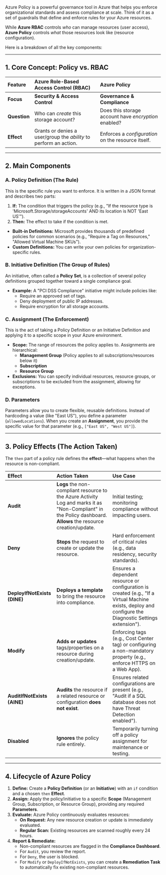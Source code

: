 Azure Policy is a powerful governance tool in Azure that helps you enforce organizational standards and assess compliance at scale. Think of it as a set of guardrails that define and enforce rules for your Azure resources.

While **Azure RBAC** controls *who* can manage resources (user access), **Azure Policy** controls *what* those resources look like (resource configuration).

Here is a breakdown of all the key components:

---

## 1. Core Concept: Policy vs. RBAC

| Feature | Azure Role-Based Access Control (RBAC) | Azure Policy |
| :--- | :--- | :--- |
| **Focus** | **Security & Access Control** | **Governance & Compliance** |
| **Question** | Who can *create* this storage account? | Does this storage account have *encryption* enabled? |
| **Effect** | Grants or denies a user/group the *ability* to perform an action. | Enforces a *configuration* on the resource itself. |

---

## 2. Main Components

### A. Policy Definition (The Rule)
This is the specific rule you want to enforce. It is written in a JSON format and describes two parts:

1.  **If:** The condition that triggers the policy (e.g., "If the resource type is 'Microsoft.Storage/storageAccounts' AND its location is NOT 'East US'").
2.  **Then:** The effect to take if the condition is met.

* **Built-in Definitions:** Microsoft provides thousands of predefined policies for common scenarios (e.g., "Require a Tag on Resources," "Allowed Virtual Machine SKUs").
* **Custom Definitions:** You can write your own policies for organization-specific rules.

### B. Initiative Definition (The Group of Rules)
An initiative, often called a **Policy Set**, is a collection of several policy definitions grouped together toward a single compliance goal.

* **Example:** A "PCI DSS Compliance" initiative might include policies like:
    * Require an approved set of tags.
    * Deny deployment of public IP addresses.
    * Require encryption for all storage accounts.

### C. Assignment (The Enforcement)
This is the act of taking a Policy Definition or an Initiative Definition and applying it to a specific scope in your Azure environment.

* **Scope:** The range of resources the policy applies to. Assignments are hierarchical:
    * **Management Group** (Policy applies to all subscriptions/resources below it)
    * **Subscription**
    * **Resource Group**
* **Exclusions:** You can specify individual resources, resource groups, or subscriptions to be excluded from the assignment, allowing for exceptions.

### D. Parameters
Parameters allow you to create flexible, reusable definitions. Instead of hardcoding a value (like "East US"), you define a parameter (`allowedLocations`). When you create an **Assignment**, you provide the specific value for that parameter (e.g., `["East US", "West US"]`).

---

## 3. Policy Effects (The Action Taken)

The `then` part of a policy rule defines the **effect**—what happens when the resource is non-compliant.

| Effect | Action Taken | Use Case |
| :--- | :--- | :--- |
| **Audit** | **Logs** the non-compliant resource to the Azure Activity Log and marks it as "Non-Compliant" in the Policy dashboard. **Allows** the resource creation/update. | Initial testing; monitoring compliance without impacting users. |
| **Deny** | **Stops** the request to create or update the resource. | Hard enforcement of critical rules (e.g., data residency, security standards). |
| **DeployIfNotExists (DINE)** | **Deploys a template** to bring the resource into compliance. | Ensures a dependent resource or configuration is created (e.g., "If a Virtual Machine exists, deploy and configure the Diagnostic Settings extension"). |
| **Modify** | **Adds or updates** tags/properties on a resource during creation/update. | Enforcing tags (e.g., Cost Center tag) or configuring a non-mandatory property (e.g., enforce HTTPS on a Web App). |
| **AuditIfNotExists (AINE)** | **Audits** the resource if a related resource or configuration **does not exist**. | Ensures related configurations are present (e.g., "Audit if a SQL database does not have Threat Detection enabled"). |
| **Disabled** | **Ignores** the policy rule entirely. | Temporarily turning off a policy assignment for maintenance or testing. |

---

## 4. Lifecycle of Azure Policy

1.  **Define:** Create a **Policy Definition** (or an **Initiative**) with an `if` condition and a chosen `then` **Effect**.
2.  **Assign:** Apply the policy/initiative to a specific **Scope** (Management Group, Subscription, or Resource Group), providing any required **Parameters**.
3.  **Evaluate:** Azure Policy continuously evaluates resources:
    * **On Request:** Any new resource creation or update is immediately evaluated.
    * **Regular Scan:** Existing resources are scanned roughly every 24 hours.
4.  **Report & Remediate:**
    * Non-compliant resources are flagged in the **Compliance Dashboard**.
    * For `Audit`, you review the report.
    * For `Deny`, the user is blocked.
    * For `Modify` or `DeployIfNotExists`, you can create a **Remediation Task** to automatically fix existing non-compliant resources.
